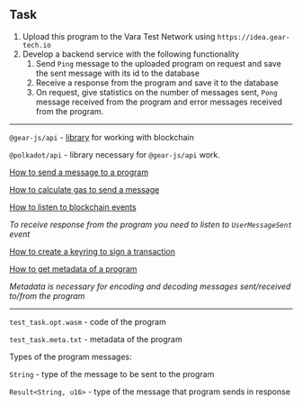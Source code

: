 ## Task

1. Upload this program to the Vara Test Network using `https://idea.gear-tech.io`
2. Develop a backend service with the following functionality
   1. Send `Ping` message to the uploaded program on request and save the sent message with its id to the database
   2. Receive a response from the program and save it to the database
   3. On request, give statistics on the number of messages sent, `Pong` message received from the program and error messages received from the program.

---

`@gear-js/api` - [library](https://github.com/gear-tech/gear-js/tree/main/api) for working with blockchain

`@polkadot/api` - library necessary for `@gear-js/api` work.

[How to send a message to a program](https://github.com/gear-tech/gear-js/tree/main/api)

[How to calculate gas to send a message](https://github.com/gear-tech/gear-js/tree/main/api)

[How to listen to blockchain events](https://github.com/gear-tech/gear-js/tree/main/api)

_To receive response from the program you need to listen to `UserMessageSent` event_

[How to create a keyring to sign a transaction](https://github.com/gear-tech/gear-js/tree/main/api)

[How to get metadata of a program](https://github.com/gear-tech/gear-js/tree/main/api#getting-metadata)

_Metadata is necessary for encoding and decoding messages sent/received to/from the program_

---

`test_task.opt.wasm` - code of the program

`test_task.meta.txt` - metadata of the program

Types of the program messages:

`String` - type of the message to be sent to the program

`Result<String, u16>` - type of the message that program sends in response
